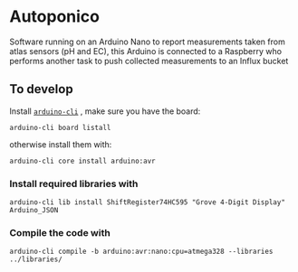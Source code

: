 # Autoponico

Software running on an Arduino Nano to report measurements taken from
atlas sensors (pH and EC), this Arduino is connected to a Raspberry who performs
another task to push collected measurements to an Influx bucket

## To develop
Install [`arduino-cli`](https://arduino.github.io/arduino-cli/0.26/installation/)
, make sure you have the board:
```fish
arduino-cli board listall
```
otherwise install them with:
```fish
arduino-cli core install arduino:avr
```

### Install required libraries with
```fish
arduino-cli lib install ShiftRegister74HC595 "Grove 4-Digit Display" Arduino_JSON
```

### Compile the code with
```fish
arduino-cli compile -b arduino:avr:nano:cpu=atmega328 --libraries ../libraries/
```
